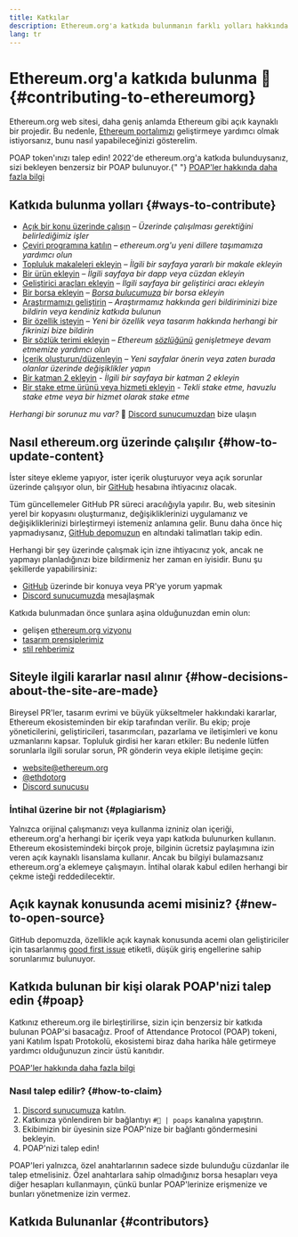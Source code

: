 ```yaml
---
title: Katkılar
description: Ethereum.org'a katkıda bulunmanın farklı yolları hakkında bilgi edinin
lang: tr
---
```


# Ethereum.org'a katkıda bulunma 🦄 {#contributing-to-ethereumorg}

Ethereum.org web sitesi, daha geniş anlamda Ethereum gibi açık kaynaklı bir projedir. Bu nedenle, [Ethereum portalımızı](/about/) geliştirmeye yardımcı olmak istiyorsanız, bunu nasıl yapabileceğinizi gösterelim.

<InfoBanner shouldCenter emoji=":tada:">
  POAP token'ınızı talep edin! 2022'de ethereum.org'a katkıda bulunduysanız, sizi bekleyen benzersiz bir POAP bulunuyor.{" "} <a href="#poap">POAP'ler hakkında daha fazla bilgi</a>
</InfoBanner>

## Katkıda bulunma yolları {#ways-to-contribute}

- [Açık bir konu üzerinde çalışın](https://github.com/ethereum/ethereum-org-website/issues) _– Üzerinde çalışılması gerektiğini belirlediğimiz işler_
- [Çeviri programına katılın](/contributing/translation-program/) _– ethereum.org'u yeni dillere taşımamıza yardımcı olun_
- [Topluluk makaleleri ekleyin](/contributing/content-resources/) _– İlgili bir sayfaya yararlı bir makale ekleyin_
- [Bir ürün ekleyin](/contributing/adding-products/) _– İlgili sayfaya bir dapp veya cüzdan ekleyin_
- [Geliştirici araçları ekleyin](/contributing/adding-developer-tools/) _– İlgili sayfaya bir geliştirici aracı ekleyin_
- [Bir borsa ekleyin](/contributing/adding-exchanges/) _– [Borsa bulucumuza](/get-eth/#country-picker) bir borsa ekleyin_
- [Araştırmamızı geliştirin](https://www.notion.so/efdn/Ethereum-org-User-Persona-Memo-b44dc1e89152457a87ba872b0dfa366c) _– Araştırmamız hakkında geri bildiriminizi bize bildirin veya kendiniz katkıda bulunun_
- [Bir özellik isteyin](https://github.com/ethereum/ethereum-org-website/issues/new?assignees=&labels=Type%3A+Feature&template=feature_request.md&title=) _– Yeni bir özellik veya tasarım hakkında herhangi bir fikrinizi bize bildirin_
- [Bir sözlük terimi ekleyin](/contributing/adding-glossary-terms) _– Ethereum [sözlüğünü](/glossary/) genişletmeye devam etmemize yardımcı olun_
- [İçerik oluşturun/düzenleyin](/contributing/#how-to-update-content) _– Yeni sayfalar önerin veya zaten burada olanlar üzerinde değişiklikler yapın_
- [Bir katman 2 ekleyin](/contributing/adding-layer-2) _- İlgili bir sayfaya bir katman 2 ekleyin_
- [Bir stake etme ürünü veya hizmeti ekleyin](/contributing/adding-staking-product/) - _Tekli stake etme, havuzlu stake etme veya bir hizmet olarak stake etme_

_Herhangi bir sorunuz mu var?_ 🤔 [Discord sunucumuzdan](https://discord.gg/CetY6Y4) bize ulaşın

## Nasıl ethereum.org üzerinde çalışılır {#how-to-update-content}

İster siteye ekleme yapıyor, ister içerik oluşturuyor veya açık sorunlar üzerinde çalışıyor olun, bir [GitHub](https://github.com) hesabına ihtiyacınız olacak.

Tüm güncellemeler GitHub PR süreci aracılığıyla yapılır. Bu, web sitesinin yerel bir kopyasını oluşturmanız, değişikliklerinizi uygulamanız ve değişikliklerinizi birleştirmeyi istemeniz anlamına gelir. Bunu daha önce hiç yapmadıysanız, [GitHub depomuzun](https://github.com/ethereum/ethereum-org-website) en altındaki talimatları takip edin.

Herhangi bir şey üzerinde çalışmak için izne ihtiyacınız yok, ancak ne yapmayı planladığınızı bize bildirmeniz her zaman en iyisidir. Bunu şu şekillerde yapabilirsiniz:

- [GitHub](https://github.com/ethereum/ethereum-org-website) üzerinde bir konuya veya PR'ye yorum yapmak
- [Discord sunucumuzda](https://discord.gg/CetY6Y4) mesajlaşmak

Katkıda bulunmadan önce şunlara aşina olduğunuzdan emin olun:

- gelişen [ethereum.org vizyonu](/about/)
- [tasarım prensiplerimiz](/contributing/design-principles/)
- [stil rehberimiz](/contributing/style-guide/)

## Siteyle ilgili kararlar nasıl alınır {#how-decisions-about-the-site-are-made}

Bireysel PR'ler, tasarım evrimi ve büyük yükseltmeler hakkındaki kararlar, Ethereum ekosisteminden bir ekip tarafından verilir. Bu ekip; proje yöneticilerini, geliştiricileri, tasarımcıları, pazarlama ve iletişimleri ve konu uzmanlarını kapsar. Topluluk girdisi her kararı etkiler: Bu nedenle lütfen sorunlarla ilgili sorular sorun, PR gönderin veya ekiple iletişime geçin:

- [website@ethereum.org](mailto:website@ethereum.org)
- [@ethdotorg](https://twitter.com/ethdotorg)
- [Discord sunucusu](https://discord.gg/CetY6Y4)

### İntihal üzerine bir not {#plagiarism}

Yalnızca orijinal çalışmanızı veya kullanma izniniz olan içeriği, ethereum.org'a herhangi bir içerik veya yapı katkıda bulunurken kullanın. Ethereum ekosistemindeki birçok proje, bilginin ücretsiz paylaşımına izin veren açık kaynaklı lisanslama kullanır. Ancak bu bilgiyi bulamazsanız ethereum.org'a eklemeye çalışmayın. İntihal olarak kabul edilen herhangi bir çekme isteği reddedilecektir.

## Açık kaynak konusunda acemi misiniz? {#new-to-open-source}

GitHub depomuzda, özellikle açık kaynak konusunda acemi olan geliştiriciler için tasarlanmış [good first issue](https://github.com/ethereum/ethereum-org-website/issues?q=is%3Aopen+is%3Aissue+label%3A%22good+first+issue%22) etiketli, düşük giriş engellerine sahip sorunlarımız bulunuyor.

## Katkıda bulunan bir kişi olarak POAP'nizi talep edin {#poap}

Katkınız ethereum.org ile birleştirilirse, sizin için benzersiz bir katkıda bulunan POAP'si basacağız. Proof of Attendance Protocol (POAP) tokeni, yani Katılım İspatı Protokolü, ekosistemi biraz daha harika hâle getirmeye yardımcı olduğunuzun zincir üstü kanıtıdır.

[POAP'ler hakkında daha fazla bilgi](https://www.poap.xyz/)

### Nasıl talep edilir? {#how-to-claim}

1. [Discord sunucumuza](https://discord.gg/E8dET2ux8y) katılın.
2. Katkınıza yönlendiren bir bağlantıyı `#🥇 | poaps` kanalına yapıştırın.
3. Ekibimizin bir üyesinin size POAP'nize bir bağlantı göndermesini bekleyin.
4. POAP'nizi talep edin!

POAP'leri yalnızca, özel anahtarlarının sadece sizde bulunduğu cüzdanlar ile talep etmelisiniz. Özel anahtarlara sahip olmadığınız borsa hesapları veya diğer hesapları kullanmayın, çünkü bunlar POAP'lerinize erişmenize ve bunları yönetmenize izin vermez.

## Katkıda Bulunanlar {#contributors}

<Contributors />
